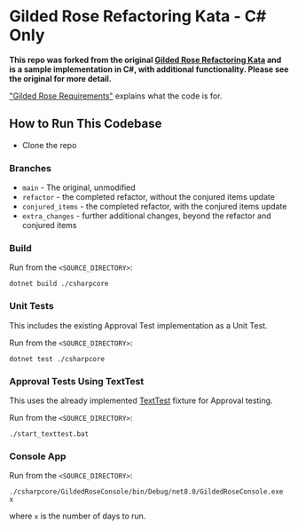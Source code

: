 # Gilded Rose Refactoring Kata - C# Only
**This repo was forked from the original [Gilded Rose Refactoring Kata](https://github.com/emilybache/GildedRose-Refactoring-Kata) and is a sample implementation in C#, with additional functionality. Please see the original for more detail.**

["Gilded Rose Requirements"](https://github.com/emilybache/GildedRose-Refactoring-Kata/blob/main/GildedRoseRequirements.md) explains what the code is for.

## How to Run This Codebase
- Clone the repo

### Branches
- `main` - The original, unmodified 
- `refactor` - the completed refactor, without the conjured items update
- `conjured_items` - the completed refactor, with the conjured items update
- `extra_changes` - further additional changes, beyond the refactor and conjured items

### Build
Run from the `<SOURCE_DIRECTORY>`:
```
dotnet build ./csharpcore
```

### Unit Tests
This includes the existing Approval Test implementation as a Unit Test.

Run from the `<SOURCE_DIRECTORY>`:
```
dotnet test ./csharpcore
```

### Approval Tests Using TextTest
This uses the already implemented [TextTest](https://texttest.org) fixture for Approval testing.

Run from the `<SOURCE_DIRECTORY>`:
```
./start_texttest.bat
```

### Console App
Run from the `<SOURCE_DIRECTORY>`:
```
./csharpcore/GildedRoseConsole/bin/Debug/net8.0/GildedRoseConsole.exe x
```
where `x` is the number of days to run.
